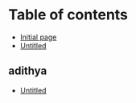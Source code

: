 # Table of contents

* [Initial page](README.md)
* [Untitled](untitled.md)

## adithya

* [Untitled](adithya/untitled.md)

